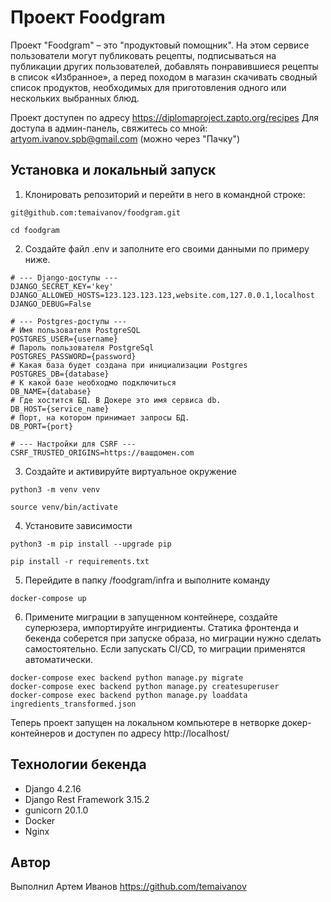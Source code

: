 
# Проект Foodgram
Проект "Foodgram" – это "продуктовый помощник". На этом сервисе пользователи могут публиковать рецепты, подписываться на публикации других пользователей, добавлять понравившиеся рецепты в список «Избранное», а перед походом в магазин скачивать сводный список продуктов, необходимых для приготовления одного или нескольких выбранных блюд.

Проект доступен по адресу https://diplomaproject.zapto.org/recipes
Для доступа в админ-панель, свяжитесь со мной: artyom.ivanov.spb@gmail.com (можно через "Пачку")


## Установка и локальный запуск

1. Клонировать репозиторий и перейти в него в командной строке:

```
git@github.com:temaivanov/foodgram.git

cd foodgram
```

2. Создайте файл .env и заполните его своими данными по примеру ниже. 
```
# --- Django-доступы ---
DJANGO_SECRET_KEY='key'
DJANGO_ALLOWED_HOSTS=123.123.123.123,website.com,127.0.0.1,localhost
DJANGO_DEBUG=False

# --- Postgres-доступы ---
# Имя пользователя PostgreSQL
POSTGRES_USER={username}
# Пароль пользователя PostgreSql
POSTGRES_PASSWORD={password}
# Какая база будет создана при инициализации Postgres
POSTGRES_DB={database}
# К какой базе необходмо подключиться
DB_NAME={database}
# Где хостится БД. В Докере это имя сервиса db.
DB_HOST={service_name}
# Порт, на котором принимает запросы БД.
DB_PORT={port}

# --- Настройки для CSRF ---
CSRF_TRUSTED_ORIGINS=https://вашдомен.com
```

3. Cоздайте и активируйте виртуальное окружение
```
python3 -m venv venv

source venv/bin/activate
```

4. Установите зависимости
```
python3 -m pip install --upgrade pip

pip install -r requirements.txt
```

5. Перейдите в папку /foodgram/infra и выполните команду 
 ```
docker-compose up
```

6. Примените миграции в запущенном контейнере, создайте суперюзера, импортируйте ингридиенты.
Статика фронтенда и бекенда соберется при запуске образа, но миграции нужно сделать самостоятельно.
Если запускать CI/CD, то миграции применятся автоматически.
```
docker-compose exec backend python manage.py migrate
docker-compose exec backend python manage.py createsuperuser
docker-compose exec backend python manage.py loaddata ingredients_transformed.json
```

Теперь проект запущен на локальном компьютере в нетворке докер-контейнеров и доступен по адресу http://localhost/


## Технологии бекенда

- Django 4.2.16
- Django Rest Framework 3.15.2
- gunicorn 20.1.0
- Docker
- Nginx

## Автор

Выполнил Артем Иванов https://github.com/temaivanov
